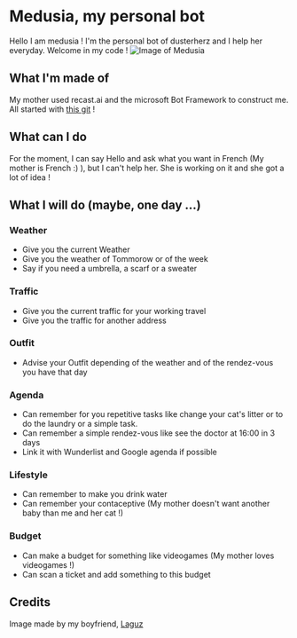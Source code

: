 # Medusia, my personal bot

Hello I am medusia ! I'm the personal bot of dusterherz and I help her everyday. Welcome in my code !
![Image of Medusia](https://raw.githubusercontent.com/dusterherz/medusia/master/logo.png)

## What I'm made of

My mother used recast.ai and the microsoft Bot Framework to construct me. All started with [this git](https://github.com/RecastAI/starter-bot-microsoft-connector) !

## What can I do

For the moment, I can say Hello and ask what you want in French (My mother is French :) ), but I can't help her. She is working on it and she got a lot of idea !

## What I will do (maybe, one day ...)

### Weather

* Give you the current Weather
* Give you the weather of Tommorow or of the week
* Say if you need a umbrella, a scarf or a sweater

### Traffic

* Give you the current traffic for your working travel
* Give you the traffic for another address

### Outfit

* Advise your Outfit depending of the weather and of the rendez-vous you have that day

### Agenda

* Can remember for you repetitive tasks like change your cat's litter or to do the laundry or a simple task.
* Can remember a simple rendez-vous like see the doctor at 16:00 in 3 days
* Link it with Wunderlist and Google agenda if possible

### Lifestyle

* Can remember to make you drink water
* Can remember your contaceptive (My mother doesn't want another baby than me and her cat !)

### Budget

* Can make a budget for something like videogames (My mother loves videogames !)
* Can scan a ticket and add something to this budget

## Credits

Image made by my boyfriend, [Laguz](https://www.instagram.com/thomaslaguz/)
